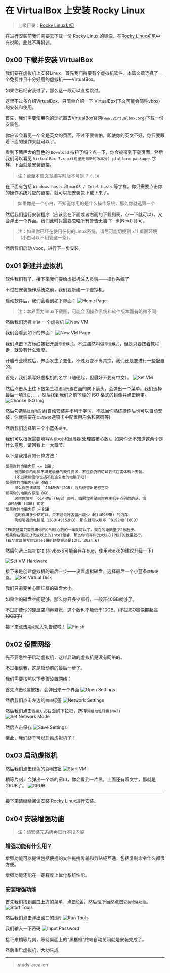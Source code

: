 # 在 VirtualBox 上安装 Rocky Linux

> 上级目录：[Rocky Linux初见](../install_rocky_linux.md)

在进行安装前我们需要去下载一份 Rocky Linux 的镜像，在[Rocky Linux初见](../install_rocky_linux.md)中有说明，此处不再赘述。

## 0x00 下载并安装 VirtualBox

我们要在虚拟机上安装Linux，首先我们得要有个虚拟机软件。本篇文章选择了一个免费并且十分好用的虚拟机——VirtualBox。

如果你已经安装过了，那么这一段可以直接跳过。

这里不过多介绍VirtualBox，只简单介绍一下 VirtualBox(下文可能会简称vbox) 的安装和使用。

首先，我们需要使用你的浏览器去[VirtualBox官网](https://www.virtualbox.org/)(`www.virtualbox.org`)下载一份安装包。

你应该会看见一个全是英文的页面，不过不要害怕，即使你的英文不好，你只要跟着下面的操作来就可以了。

看到下面巨大的蓝色的 `Download` 按钮了吗？点一下，你会被带到下载页面，然后我们可以看见 `VirtualBox 7.x.xx(这里是最新的版本号) platform packages` 字样，下面就是安装链接。

> 注：截至本篇文章编写时版本号是 `7.0.18`

在下面有包括 `​Windows hosts` 和 `​macOS / Intel hosts` 等字样。你只需要点击你的操作系统对应的链接，就可以把安装包下载下来了。

> 如果你是一个小白，不知道你用的是什么操作系统，那么你就选第一个

然后我们运行安装程序（应该会在下面或者右面的下载列表，点一下就可以），又会弹出一个界面。我们此时只需要忽略所有警告无脑 `下一步`(Next) 即可。

> 注：如果你已经在使用任何的Linux系统，请尽可能切换到 x11 桌面环境（小白可以不用管这一条）。

然后我们启动 vbox，进行下一步安装。

## 0x01 新建并虚拟机

软件我们有了，接下来我们要给虚拟机注入灵魂——操作系统了

不过在安装操作系统之前，我们要新建一个虚拟机。

启动软件后，我们会看到如下界面：
![Home Page](./assets/2.4.vbox.1.png)

> 注：本界面为linux下截图，可能会因操作系统和软件版本而有略微不同

然后我们选择 `新建` 一个虚拟机
![New VM](./assets/2.4.vbox.2.png)

我们会看到如下的界面：
![New VM Page](./assets/2.4.vbox.3.png)

我们点击下方标红按钮开启`专业模式`。不过虽然叫做`专业模式`，但是只要按着教程走，就没有什么难度。

开启专业模式后，界面发生了变化。不过万变不离其宗，我们还是要进行一些配置的。

首先，我们填写好虚拟机的名字（随便起，但最好不要有中文）。
![Set VM](./assets/2.4.vbox.4.png)

然后点击从上往下数第三项`虚拟光盘`右面的向下箭头，会弹出一个菜单。我们选择最后一项`其它...`，然后找到我们之前下载的 ISO 格式的镜像并点击确定。
![Choose ISO Img](./assets/2.4.vbox.5.png)

然后勾选`跳过自动安装`(自动安装并不利于学习，不过当你熟练操作后也可以自动安装。你就需要在`自动安装`选项卡中配置用户名和密码等)

然后我们选择第三个小蓝条`硬件`。

我们可以根据需要填写`内存大小`和`处理器`(处理器核心数)。如果你还不知道这两个是什么意思，请回看上一大章节。

以下是我推荐的计算方法：

```text
如果你的电脑内存 <= 2GB：
    很抱歉你的电脑不满足最低的硬件要求，不过你仍旧可以尝试在实体机上安装。
    (不过我相信你也搞不到这么老的电脑了吧)
如果你的电脑内存是 4GB：
    那么你应该填写 `2048MB`(2GB) 为系统留出足够空间
如果你的电脑内存是 8GB
    这时你填写 `6144MB`(6GB) 即可。如果你希望同时在主机干点别的的话，填`4096MB`(4GB) 即可
如果你的电脑内存 > 8GB
    这时你填多少都可以，只不过最好各留出最少 4G(4096MB) 的内存
    例如笔者的电脑是 12GB(49152MB)，那么就可以填写 `8192MB`(8GB)

CPU数通常只需要填你的CPU核心数的一半就可以了。现在的电脑至少2核起步。
如果你在使用13代或以上的Intel酷睿，那么你填写你的大核心(P核)的数量就行。
(截至本篇编写时Intel最新的酷睿还是13代，2024.6)
```

然后勾选上`启用 EFI` (在vbox6可能会存在bug，使用vbox6的建议升级一下)

![Set VM Hardware](./assets/2.4.vbox.6.png)

接下来是创建虚拟机的最后一步——设置虚拟磁盘。选择最后一个小蓝条`虚拟硬盘`。
![Set Virtual Disk](./assets/2.4.vbox.7.png)

我们只需要关心画红框的磁盘大小。

如果你的磁盘空间足够，那么你开多少都行，一般开40GB就够了。

不过即使你的硬盘空间再紧张，这个数也不能低于10GB。~~(不过ISO镜像都超过10GB了)~~

接下来点击`完成`就大功告成啦！
![Finish](./assets/2.4.vbox.8.png)

## 0x02 设置网络

先不要急性子启动虚拟机，这样启动的虚拟机是没有网络的。

不过相信我，这是启动前的最后一步了。

我们需要按照以下步骤设置网络：

首先点击`设置`按钮，会弹出来一个界面
![Open Settings](./assets/2.4.vbox.9.png)

然后我们点击左边的`网络`标签
![Network Settings](./assets/2.4.vbox.10.png)

然后我们点击`连接方式`右面的下拉框，选择`网络地址转换(NAT)`
![Set Network Mode](./assets/2.4.vbox.11.png)

然后点击保存
![Save Settings](./assets/2.4.vbox.12.png)

至此，我们终于可以启动虚拟机了！

## 0x03 启动虚拟机

然后我们点击绿色的`启动`按钮
![Start VM](./assets/2.4.vbox.13.png)

稍等片刻，会弹出一个新的窗口，你会看到一片黑，上面还有着文字，那就是GRUB了。
![GRUB](./assets/2.4.vbox.14.png)

---

接下来请继续阅读[安装 Rocky Linux](./install_rocky_linux.md)进行安装。

## 0x04 安装增强功能

> 注：请安装完系统再进行本段内容

### 增强功能有什么用？

增强功能可以提供包括便捷的文件拖拽传输和剪贴板互通，包括复制命令什么都很方便。

增强功能还能在一定程度上优化系统性能。

### 安装增强功能

首先我们找到窗口上方的菜单，点击`设备`，然后理所当然点击`安装增强功能`。
![Start Tools](./assets/2.4.vbox.15.png)

然后我们点击弹出窗口的`运行`
![Run Tools](./assets/2.4.vbox.16.png)

我们输入一下密码
![Input Password](./assets/2.4.vbox.17.png)

接下来稍等片刻，等待桌面上的“黑框框”终端自动关闭就是安装完成了。

然后重启虚拟机，大功告成

---
> study-area-cn
